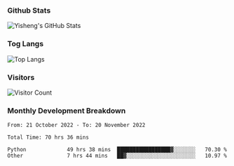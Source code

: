 ### Github Stats
![Yisheng's GitHub Stats](https://github-readme-stats-9qabuvhk1-gongyisheng.vercel.app/api?username=gongyisheng&count_private=true&show_icons=true)
### Tog Langs
![Top Langs](https://github-readme-stats-9qabuvhk1-gongyisheng.vercel.app/api/top-langs/?username=gongyisheng&layout=compact)
### Visitors
![Visitor Count](https://profile-counter.glitch.me/gongyisheng/count.svg)
### Monthly Development Breakdown
<!--START_SECTION:waka-->

```text
From: 21 October 2022 - To: 20 November 2022

Total Time: 70 hrs 36 mins

Python             49 hrs 38 mins  █████████████████▓░░░░░░░   70.30 %
Other              7 hrs 44 mins   ██▓░░░░░░░░░░░░░░░░░░░░░░   10.97 %
```

<!--END_SECTION:waka-->
